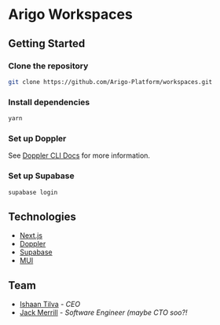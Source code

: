 # Arigo Workspaces

## Getting Started

### Clone the repository

```bash
git clone https://github.com/Arigo-Platform/workspaces.git
```

### Install dependencies

```bash
yarn
```

### Set up Doppler

See [Doppler CLI Docs](https://docs.doppler.com/docs/install-cli) for more information.

### Set up Supabase

```bash
supabase login
```

## Technologies

- [Next.js](https://nextjs.org/)
- [Doppler](https://www.doppler.com/)
- [Supabase](https://supabase.io/)
- [MUI](https://mui.com/)

## Team

- [Ishaan Tilva](https://github.com/ishaantilva) - _CEO_
- [Jack Merrill](https://github.com/jackmerrill) - _Software Engineer (maybe CTO soo?!_
